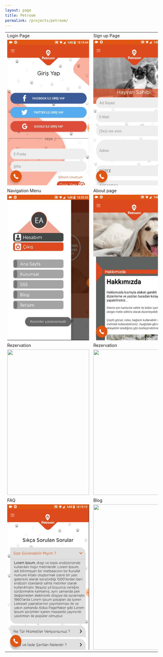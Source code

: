 ```yaml
---
layout: page
title: Petroom
permalink: /projects/petroom/
---
```


<table>
  <tr>
    <td>Login Page</td>
    <td>Sign up Page</td>
    <td>Main Page</td>
  </tr>
  <tr>
    <td><img src="/img/p-login.jpg" width=270 height=480></td>
    <td><img src="/img/p-signup.jpg" width=270 height=480></td>
    <td><img src="/img/p-mainpage.jpg" width=270 height=480></td>
  </tr>
  <tr>
    <td>Navigation Menu</td>
    <td>About page</td>
    <td>Contact</td>
  </tr>
  <tr>
    <td><img src="/img/p-navigation2.jpg" width=270 height=480></td>
    <td><img src="/img/p-hakkimizda.jpg" width=270 height=480></td>
    <td><img src="/img/p-iletisim.jpg" width=270 height=480></td>
  </tr>
  <tr>
    <td>Rezervation</td>
    <td>Rezervation</td>
    <td>Rezervation</td>
  </tr>
  <tr>
    <td><img src="/img/p-rez1.jpg" width=270 height=480></td>
    <td><img src="/img/p-rez2.jpg" width=270 height=480></td>
    <td><img src="/img/p-rez3.jpg" width=270 height=480></td>
  </tr>
  <tr>
    <td>FAQ</td>
    <td>Blog</td>
    <td>Blog Detail</td>
  </tr>
  <tr>
    <td><img src="/img/p-sss.jpg" width=270 height=480></td>
    <td><img src="/img/e-blog.jpg" width=270 height=480></td>
    <td><img src="/img/p-blogDetail.jpg" width=270 height=480></td>
  </tr>
</table>
